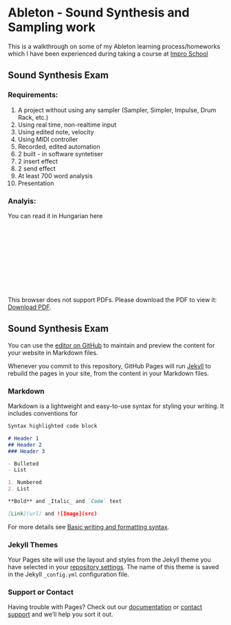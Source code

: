 # Ableton - Sound Synthesis and Sampling work

This is a walkthrough on some of my Ableton learning process/homeworks which I have been experienced during taking a course at [Impro School](https://www.improschool.com) 


## Sound Synthesis Exam

### Requirements:
1.  A project without using any sampler (Sampler, Simpler, Impulse, Drum Rack, etc.)
2.  Using real time, non-realtime input
3.  Using edited note, velocity
4.  Using MIDI controller
5.  Recorded, edited automation
6.  2 built - in software syntetiser
7.  2 insert effect
8.  2 send effect
9.  At least 700 word analysis
10. Presentation

### Analyis:
You can read it in Hungarian here

<object data="https://github.com/lucanag/music/blob/main/rule30.pdf" width="500" height="500" type='application/pdf'></object>

<object data="https://github.com/lucanag/music/blob/main/rule30.pdf" type="application/pdf" width="700px" height="700px">
    <embed src="https://github.com/lucanag/music/blob/main/rule30.pdf">
        <p>This browser does not support PDFs. Please download the PDF to view it: <a href="https://github.com/lucanag/music/blob/main/rule30.pdf">Download PDF</a>.</p>
    </embed>
</object>






## Sound Synthesis Exam




You can use the [editor on GitHub](https://github.com/lucanag/lucanag.github.io/edit/main/README.md) to maintain and preview the content for your website in Markdown files.

Whenever you commit to this repository, GitHub Pages will run [Jekyll](https://jekyllrb.com/) to rebuild the pages in your site, from the content in your Markdown files.

### Markdown

Markdown is a lightweight and easy-to-use syntax for styling your writing. It includes conventions for

```markdown
Syntax highlighted code block

# Header 1
## Header 2
### Header 3

- Bulleted
- List

1. Numbered
2. List

**Bold** and _Italic_ and `Code` text

[Link](url) and ![Image](src)
```

For more details see [Basic writing and formatting syntax](https://docs.github.com/en/github/writing-on-github/getting-started-with-writing-and-formatting-on-github/basic-writing-and-formatting-syntax).

### Jekyll Themes

Your Pages site will use the layout and styles from the Jekyll theme you have selected in your [repository settings](https://github.com/lucanag/lucanag.github.io/settings/pages). The name of this theme is saved in the Jekyll `_config.yml` configuration file.

### Support or Contact

Having trouble with Pages? Check out our [documentation](https://docs.github.com/categories/github-pages-basics/) or [contact support](https://support.github.com/contact) and we’ll help you sort it out.
